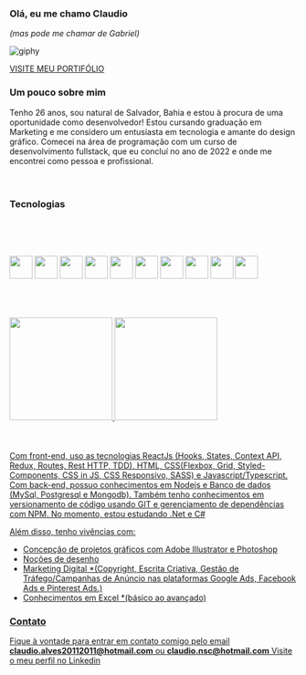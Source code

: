 ### Olá, eu me chamo Claudio
*(mas pode me chamar de Gabriel)*

![giphy](https://github.com/claudionsc/claudionsc/assets/104576003/a426bc08-2e40-4320-bdb5-ec266067fb86)

[VISITE MEU PORTIFÓLIO](https://claudionsc.github.io/portifolio/)


### Um pouco sobre mim

Tenho 26 anos, sou natural de Salvador, Bahia e estou à procura de uma oportunidade como desenvolvedor!
Estou cursando graduação em Marketing e me considero um entusiasta em tecnologia e amante do design gráfico.
Comecei na área de programação com um curso de desenvolvimento fullstack, que eu concluí no ano de 2022 e onde me encontrei como pessoa e profissional.
<br>
<br>
<br>
### Tecnologias
<br>
<br>
<br>



<img src="https://cdn.jsdelivr.net/gh/devicons/devicon/icons/html5/html5-plain-wordmark.svg"  width="40" height="40" /> <img src="https://cdn.jsdelivr.net/gh/devicons/devicon/icons/css3/css3-plain-wordmark.svg"  width="40" height="40" /> <img src="https://cdn.jsdelivr.net/gh/devicons/devicon/icons/sass/sass-original.svg" width="40" height="40" /> <img src="https://cdn.jsdelivr.net/gh/devicons/devicon/icons/javascript/javascript-plain.svg" width="40" height="40" /> <img src="https://cdn.jsdelivr.net/gh/devicons/devicon/icons/react/react-original-wordmark.svg" width="40" height="40" /> <img src="https://cdn.jsdelivr.net/gh/devicons/devicon/icons/redux/redux-original.svg" width="40" height="40" />
 <img src="https://cdn.jsdelivr.net/gh/devicons/devicon/icons/nodejs/nodejs-plain-wordmark.svg"  width="40" height="40" /> <img src="https://cdn.jsdelivr.net/gh/devicons/devicon/icons/mysql/mysql-plain-wordmark.svg" width="40" height="40" /> <img src="https://cdn.jsdelivr.net/gh/devicons/devicon/icons/postgresql/postgresql-plain-wordmark.svg" width="40" height="40"  />
 <img src="https://cdn.jsdelivr.net/gh/devicons/devicon/icons/docker/docker-plain-wordmark.svg" width="40" height="40"  />
 
<br>
<br>
<br>

<div>
<a href="https://github.com/claudionsc">
<img height="180em" src="https://github-readme-stats.vercel.app/api/top-langs/?username=claudionsc&layout=compact&langs_count=7&theme=dracula"/>
<img height="180em" src="https://github-readme-stats.vercel.app/api?username=claudionsc&show_icons=true&theme=dracula&include_all_commits=true&count_private=true"/>
</div>
<br>
<br>
<br>
Com front-end, uso as tecnologias ReactJs (Hooks, States, Context API, Redux, Routes, Rest HTTP, TDD), HTML, CSS(Flexbox, Grid, Styled-Components, CSS in JS, CSS Responsivo, SASS) e Javascript/Typescript. Com back-end, possuo conhecimentos em Nodejs e Banco de dados (MySql, Postgresql e Mongodb). Também tenho conhecimentos em versionamento de código usando GIT e gerenciamento de dependências com NPM.
No momento, estou estudando .Net e C#

Além disso, tenho vivências com:
* Concepção de projetos gráficos com Adobe Illustrator e Photoshop
* Noções de desenho
* Marketing Digital *(Copyright, Escrita Criativa, Gestão de Tráfego/Campanhas de Anúncio nas plataformas Google Ads, Facebook Ads e Pinterest Ads.) 
* Conhecimentos em Excel *(básico ao avançado) 

### Contato
Fique à vontade para entrar em contato comigo pelo email __claudio.alves20112011@hotmail.com__ ou __claudio.nsc@hotmail.com__ 
Visite o meu perfil no [Linkedin](https://www.linkedin.com/in/claudionsc)

